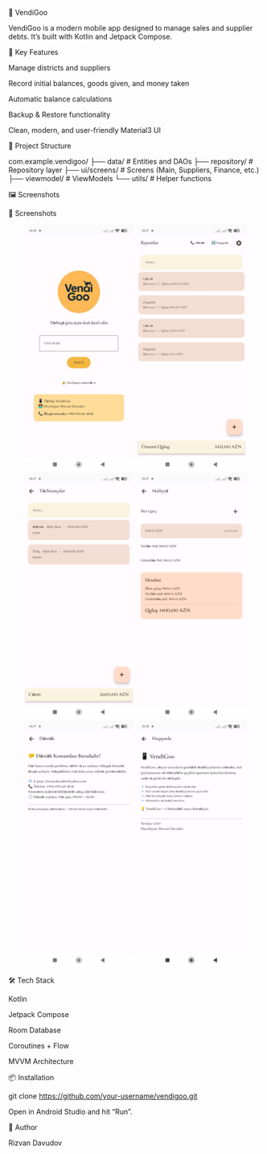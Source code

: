 📱 VendiGoo

VendiGoo is a modern mobile app designed to manage sales and supplier debts. It’s built with Kotlin and Jetpack Compose.

🚀 Key Features

Manage districts and suppliers

Record initial balances, goods given, and money taken

Automatic balance calculations

Backup & Restore functionality

Clean, modern, and user-friendly Material3 UI

📂 Project Structure


com.example.vendigoo/
 ├── data/                  # Entities and DAOs
 ├── repository/            # Repository layer
 ├── ui/screens/            # Screens (Main, Suppliers, Finance, etc.)
 ├── viewmodel/             # ViewModels
 └── utils/                 # Helper functions



🖼️ Screenshots


📸 Screenshots
<p align="center"> 
 <img src="app/src/docs/splashscreen.jpeg" width="220"/> 
 <img src="app/docs/mainscreen.jpeg" width="220"/> 
 <img src="app/docs/mainscreen2.jpeg" width="220"/> 
 <img src="app/docs/reportscreen.jpeg" width="220"/> 
 <img src="app/docs/supportscreen.jpeg" width="220"/> 
 <img src="app/docs/aboutsceen.jpeg" width="220"/> 
 
</p>



🛠️ Tech Stack

Kotlin

Jetpack Compose

Room Database

Coroutines + Flow

MVVM Architecture

📦 Installation


git clone https://github.com/your-username/vendigoo.git


Open in Android Studio and hit “Run”.

👤 Author

Rizvan Davudov
